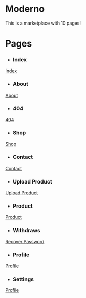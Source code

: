 # Moderno

This is a marketplace with 10 pages!

# Pages

- ### Index ###
[Index](https://iandresi.github.io/Moderno/app/ "Goto Index")
- ### About ###
[About](https://iandresi.github.io/Moderno/app/about.html "Goto About")
- ### 404 ###
[404](https://iandresi.github.io/Moderno/app/error.html "Goto 404")
- ### Shop ###
[Shop](https://iandresi.github.io/Moderno/app/new-items.html "Goto Shop")
- ### Contact ###
[Contact](https://iandresi.github.io/Moderno/app/contact.html "Goto Contact")
- ### Upload Product ###
[Upload Product](https://iandresi.github.io/Moderno/app/upload-product.html "Goto Upload Product")
- ### Product ###
[Product](https://iandresi.github.io/Moderno/app/product-details.html "Goto Product")
- ### Withdraws ###
[Recover Password](https://iandresi.github.io/Moderno/app/withdrawals.html "Goto Withdraws")
- ### Profile ###
[Profile](https://iandresi.github.io/Moderno/app/profile.html "Goto Profile")
- ### Settings ###
[Profile](https://iandresi.github.io/Moderno/app/settings.html "Goto Settings")


